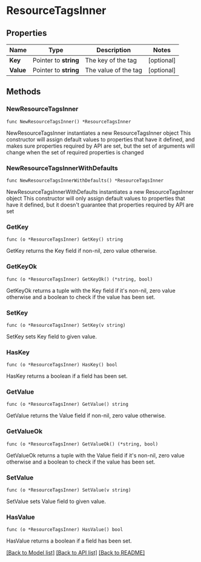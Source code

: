 # ResourceTagsInner

## Properties

Name | Type | Description | Notes
------------ | ------------- | ------------- | -------------
**Key** | Pointer to **string** | The key of the tag | [optional] 
**Value** | Pointer to **string** | The value of the tag | [optional] 

## Methods

### NewResourceTagsInner

`func NewResourceTagsInner() *ResourceTagsInner`

NewResourceTagsInner instantiates a new ResourceTagsInner object
This constructor will assign default values to properties that have it defined,
and makes sure properties required by API are set, but the set of arguments
will change when the set of required properties is changed

### NewResourceTagsInnerWithDefaults

`func NewResourceTagsInnerWithDefaults() *ResourceTagsInner`

NewResourceTagsInnerWithDefaults instantiates a new ResourceTagsInner object
This constructor will only assign default values to properties that have it defined,
but it doesn't guarantee that properties required by API are set

### GetKey

`func (o *ResourceTagsInner) GetKey() string`

GetKey returns the Key field if non-nil, zero value otherwise.

### GetKeyOk

`func (o *ResourceTagsInner) GetKeyOk() (*string, bool)`

GetKeyOk returns a tuple with the Key field if it's non-nil, zero value otherwise
and a boolean to check if the value has been set.

### SetKey

`func (o *ResourceTagsInner) SetKey(v string)`

SetKey sets Key field to given value.

### HasKey

`func (o *ResourceTagsInner) HasKey() bool`

HasKey returns a boolean if a field has been set.

### GetValue

`func (o *ResourceTagsInner) GetValue() string`

GetValue returns the Value field if non-nil, zero value otherwise.

### GetValueOk

`func (o *ResourceTagsInner) GetValueOk() (*string, bool)`

GetValueOk returns a tuple with the Value field if it's non-nil, zero value otherwise
and a boolean to check if the value has been set.

### SetValue

`func (o *ResourceTagsInner) SetValue(v string)`

SetValue sets Value field to given value.

### HasValue

`func (o *ResourceTagsInner) HasValue() bool`

HasValue returns a boolean if a field has been set.


[[Back to Model list]](../README.md#documentation-for-models) [[Back to API list]](../README.md#documentation-for-api-endpoints) [[Back to README]](../README.md)


